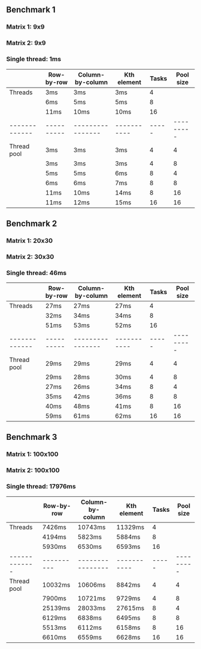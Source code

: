 ## Benchmark 1
### Matrix 1: 9x9
### Matrix 2: 9x9
### Single thread: 1ms
|             |Row-by-row|Column-by-column|Kth element|Tasks|Pool size|
|-------------|----------|----------------|-----------|-----|---------|
|Threads      |3ms       |3ms             |3ms        |4    |         |
|             |6ms       |5ms             |5ms        |8    |         |
|             |11ms      |10ms            |10ms       |16   |         |
|-------------|----------|----------------|-----------|-----|---------|
|Thread pool  |3ms       |3ms             |3ms        |4    |4        |
|             |3ms       |3ms             |3ms        |4    |8        |
|             |5ms       |5ms             |6ms        |8    |4        |
|             |6ms       |6ms             |7ms        |8    |8        |
|             |11ms      |10ms            |14ms       |8    |16       |
|             |11ms      |12ms            |15ms       |16   |16       |

## Benchmark 2
### Matrix 1: 20x30
### Matrix 2: 30x30
### Single thread: 46ms

|             |Row-by-row|Column-by-column|Kth element|Tasks|Pool size|
|-------------|----------|----------------|-----------|-----|---------|
|Threads      |27ms      |27ms            |27ms       |4    |         |
|             |32ms      |34ms            |34ms       |8    |         |
|             |51ms      |53ms            |52ms       |16   |         |
|-------------|----------|----------------|-----------|-----|---------|
|Thread pool  |29ms      |29ms            |29ms       |4    |4        |
|             |29ms      |28ms            |30ms       |4    |8        |
|             |27ms      |26ms            |34ms       |8    |4        |
|             |35ms      |42ms            |36ms       |8    |8        |
|             |40ms      |48ms            |41ms       |8    |16       |
|             |59ms      |61ms            |62ms       |16   |16       |

## Benchmark 3
### Matrix 1: 100x100
### Matrix 2: 100x100
### Single thread: 17976ms

|             |Row-by-row|Column-by-column|Kth element|Tasks|Pool size|
|-------------|----------|----------------|-----------|-----|---------|
|Threads      |7426ms    |10743ms         |11329ms    |4    |         |
|             |4194ms    |5823ms          |5884ms     |8    |         |
|             |5930ms    |6530ms          |6593ms     |16   |         |
|-------------|----------|----------------|-----------|-----|---------|
|Thread pool  |10032ms   |10606ms         |8842ms     |4    |4        |
|             |7900ms    |10721ms         |9729ms     |4    |8        |
|             |25139ms   |28033ms         |27615ms    |8    |4        |
|             |6129ms    |6838ms          |6495ms     |8    |8        |
|             |5513ms    |6112ms          |6158ms     |8    |16       |
|             |6610ms    |6559ms          |6628ms     |16   |16       |
